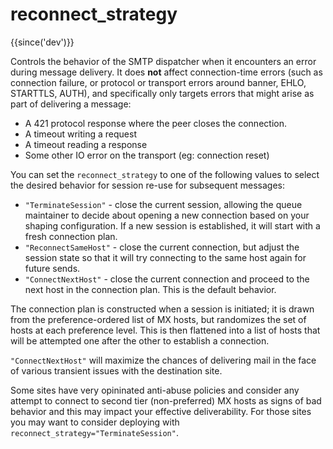 # reconnect_strategy

{{since('dev')}}

Controls the behavior of the SMTP dispatcher when it encounters an error during
message delivery.  It does **not** affect connection-time errors (such as connection
failure, or protocol or transport errors around banner, EHLO, STARTTLS, AUTH),
and specifically only targets errors that might arise as part of delivering
a message:

* A 421 protocol response where the peer closes the connection.
* A timeout writing a request
* A timeout reading a response
* Some other IO error on the transport (eg: connection reset)

You can set the `reconnect_strategy` to one of the following values to select
the desired behavior for session re-use for subsequent messages:

* `"TerminateSession"` - close the current session, allowing the queue
  maintainer to decide about opening a new connection based on your shaping
  configuration.  If a new session is established, it will start with a fresh
  connection plan.
* `"ReconnectSameHost"` - close the current connection, but adjust the session
  state so that it will try connecting to the same host again for future sends.
* `"ConnectNextHost"` - close the current connection and proceed to the next
  host in the connection plan. This is the default behavior.

The connection plan is constructed when a session is initiated; it is drawn
from the preference-ordered list of MX hosts, but randomizes the set of hosts
at each preference level.  This is then flattened into a list of hosts that
will be attempted one after the other to establish a connection.

`"ConnectNextHost"` will maximize the chances of delivering mail in the face of
various transient issues with the destination site.

Some sites have very opininated anti-abuse policies and consider any attempt to
connect to second tier (non-preferred) MX hosts as signs of bad behavior and
this may impact your effective deliverability.  For those sites you may want to
consider deploying with `reconnect_strategy="TerminateSession"`.

